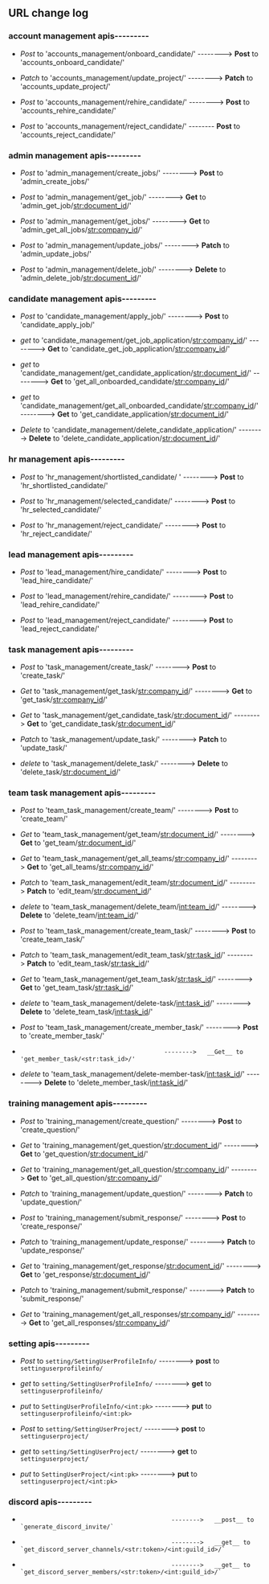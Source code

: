 ## URL change log

### account management apis---------

- _Post_ to 'accounts_management/onboard_candidate/'  -------->   __Post__ to 'accounts_onboard_candidate/'

- _Patch_ to 'accounts_management/update_project/'  -------->   __Patch__ to 'accounts_update_project/'

- _Post_ to 'accounts_management/rehire_candidate/'  -------->   __Post__ to 'accounts_rehire_candidate/'

- _Post_ to 'accounts_management/reject_candidate/'  --------   __Post__ to 'accounts_reject_candidate/'


### admin management apis---------

- _Post_ to 'admin_management/create_jobs/'   -------->   __Post__ to 'admin_create_jobs/'

- _Post_ to 'admin_management/get_job/'   -------->   __Get__ to 'admin_get_job/<str:document_id>/'

- _Post_ to 'admin_management/get_jobs/'   -------->   __Get__ to 'admin_get_all_jobs/<str:company_id>/'

- _Post_ to 'admin_management/update_jobs/'   -------->   __Patch__ to 'admin_update_jobs/'

- _Post_ to 'admin_management/delete_job/'  -------->   __Delete__ to 'admin_delete_job/<str:document_id>/'




### candidate management apis---------

- _Post_ to 'candidate_management/apply_job/'   -------->   __Post__ to 'candidate_apply_job/'

- _get_ to 'candidate_management/get_job_application/<str:company_id>/'   -------->   __Get__ to 'candidate_get_job_application/<str:company_id>/'

- _get_ to 'candidate_management/get_candidate_application/<str:document_id>/'   -------->   __Get__ to 'get_all_onboarded_candidate/<str:company_id>/'

- _get_ to 'candidate_management/get_all_onboarded_candidate/<str:company_id>/'   -------->   __Get__ to 'get_candidate_application/<str:document_id>/'

- _Delete_ to 'candidate_management/delete_candidate_application/'   -------->   __Delete__ to 'delete_candidate_application/<str:document_id>/'




### hr management apis---------

- _Post_ to 'hr_management/shortlisted_candidate/ '  -------->   __Post__ to 'hr_shortlisted_candidate/'

- _Post_ to 'hr_management/selected_candidate/'   -------->   __Post__ to 'hr_selected_candidate/'

- _Post_ to 'hr_management/reject_candidate/'   -------->   __Post__ to 'hr_reject_candidate/'




### lead management apis---------

- _Post_ to 'lead_management/hire_candidate/'   -------->   __Post__ to 'lead_hire_candidate/'

- _Post_ to 'lead_management/rehire_candidate/'   -------->   __Post__ to 'lead_rehire_candidate/'

- _Post_ to 'lead_management/reject_candidate/'   -------->   __Post__ to 'lead_reject_candidate/'




### task management apis---------

- _Post_ to 'task_management/create_task/'   -------->   __Post__ to 'create_task/'

- _Get_ to 'task_management/get_task/<str:company_id>/'   -------->   __Get__ to 'get_task/<str:company_id>/'

- _Get_ to 'task_management/get_candidate_task/<str:document_id>/'   -------->   __Get__ to 'get_candidate_task/<str:document_id>/'

- _Patch_ to 'task_management/update_task/'   -------->   __Patch__ to 'update_task/'

- _delete_ to 'task_management/delete_task/'   -------->   __Delete__ to 'delete_task/<str:document_id>/'




### team task management apis---------

- _Post_ to 'team_task_management/create_team/'   -------->   __Post__ to 'create_team/'

- _Get_ to 'team_task_management/get_team/<str:document_id>/'   -------->   __Get__ to 'get_team/<str:document_id>/'

- _Get_ to 'team_task_management/get_all_teams/<str:company_id>/'   -------->   __Get__ to 'get_all_teams/<str:company_id>/'

- _Patch_ to 'team_task_management/edit_team/<str:document_id>/'   -------->   __Patch__ to 'edit_team/<str:document_id>/'

- _delete_ to 'team_task_management/delete_team/<int:team_id>/'   -------->   __Delete__ to 'delete_team/<int:team_id>/'

- _Post_ to 'team_task_management/create_team_task/'   -------->   __Post__ to 'create_team_task/'

- _Patch_ to 'team_task_management/edit_team_task/<str:task_id>/'   -------->   __Patch__ to 'edit_team_task/<str:task_id>/'

- _Get_ to 'team_task_management/get_team_task/<str:task_id>/'   -------->   __Get__ to 'get_team_task/<str:task_id>/'

- _delete_ to 'team_task_management/delete-task/<int:task_id>/'   -------->   __Delete__ to 'delete_team_task/<int:task_id>/'

- _Post_ to 'team_task_management/create_member_task/'   -------->   __Post__ to 'create_member_task/'

-                                             -------->   __Get__ to 'get_member_task/<str:task_id>/'
                                            
- _delete_ to 'team_task_management/delete-member-task/<int:task_id>/'   -------->   __Delete__ to 'delete_member_task/<int:task_id>/'




### training management apis---------

- _Post_ to 'training_management/create_question/'   -------->   __Post__ to 'create_question/'

- _Get_ to 'training_management/get_question/<str:document_id>/'   -------->   __Get__ to 'get_question/<str:document_id>/'

- _Get_ to 'training_management/get_all_question/<str:company_id>/'   -------->   __Get__ to 'get_all_question/<str:company_id>/'

- _Patch_ to 'training_management/update_question/'   -------->   __Patch__ to 'update_question/'

- _Post_ to 'training_management/submit_response/'   -------->   __Post__ to 'create_response/'

- _Patch_ to 'training_management/update_response/'   -------->   __Patch__ to 'update_response/'

- _Get_ to 'training_management/get_response/<str:document_id>/'   -------->   __Get__ to 'get_response/<str:document_id>/'

- _Patch_ to 'training_management/submit_response/'   -------->   __Patch__ to 'submit_response/'

- _Get_ to 'training_management/get_all_responses/<str:company_id>/'   -------->   __Get__ to 'get_all_responses/<str:company_id>/'



### setting apis---------

- _Post_ to `setting/SettingUserProfileInfo/`   -------->   __post__ to `settinguserprofileinfo/`

- _get_ to `setting/SettingUserProfileInfo/`   -------->   __get__ to `settinguserprofileinfo/`

- _put_ to `SettingUserProfileInfo/<int:pk>`   -------->   __put__ to `settinguserprofileinfo/<int:pk>`

- _Post_ to `setting/SettingUserProject/`   -------->   __post__ to `settinguserproject/`

- _get_ to `setting/SettingUserProject/`   -------->   __get__ to `settinguserproject/`

- _put_ to `SettingUserProject/<int:pk>`   -------->   __put__ to `settinguserproject/<int:pk>`



### discord apis---------

-                                               -------->   __post__ to `generate_discord_invite/`
-                                               -------->   __get__ to `get_discord_server_channels/<str:token>/<int:guild_id>/`
-                                               -------->   __get__ to `get_discord_server_members/<str:token>/<int:guild_id>/`